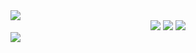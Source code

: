 
<img src="https://capsule-render.vercel.app/api?type=waving&color=ECDC7A&height=140&section=header&text=Lee%20Jae%20Yeong&animation=scaleIn&fontSize=20&fontAlign=10&fontAlignY=30"/>

<div align="center">
<img src="https://img.shields.io/badge/HTML5-E34F26?style=flat-square&logo=HTML5&logoColor=white"/></a>
<img src="https://img.shields.io/badge/CSS3-1572B6?style=flat-square&logo=CSS3&logoColor=white"/></a>
<img src="https://img.shields.io/badge/Javascript-F7DF1E?style=flat-square&logo=Javascript&logoColor=white"/></a>
</div>




<img src="https://capsule-render.vercel.app/api?type=waving&color=ECDC7A&height=100&section=footer&text=&fontSize=90"/>
